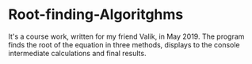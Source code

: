 # Root-finding-Algoritghms
It's a course work, written for my friend Valik, in May 2019. 
The program finds the root of the equation in three methods, displays to the console intermediate calculations and final results.
